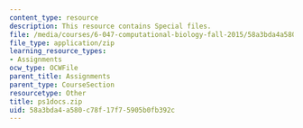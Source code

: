 ```yaml
---
content_type: resource
description: This resource contains Special files.
file: /media/courses/6-047-computational-biology-fall-2015/58a3bda4a580c78f17f75905b0fb392c_ps1docs.zip
file_type: application/zip
learning_resource_types:
- Assignments
ocw_type: OCWFile
parent_title: Assignments
parent_type: CourseSection
resourcetype: Other
title: ps1docs.zip
uid: 58a3bda4-a580-c78f-17f7-5905b0fb392c
---
```

